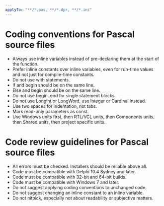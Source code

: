 ```yaml
---
applyTo: "**/*.pas, **/*.dpr, **/*.inc"
---
```

# Coding conventions for Pascal source files
- Always use inline variables instead of pre-declaring them at the start of the function.
- Prefer inline constants over inline variables, even for run-time values and not just for compile-time constants.
- Do not use with statements.
- If and begin should be on the same line.
- Else and begin should be on the same line.
- Do not use begin..end for single statement blocks.
- Do not use Longint or LongWord, use Integer or Cardinal instead.
- Use two spaces for indentation, not tabs.
- Mark read-only parameters as const.
- Use Windows units first, then RTL/VCL units, then Components units, then Shared units, then project specific units.
# Code review guidelines for Pascal source files
- All errors must be checked. Installers should be reliable above all.
- Code must be compatible with Delphi 10.4 Sydney and later.
- Code must be compatible with 32-bit and 64-bit builds.
- Code must be compatible with Windows 7 and later.
- Do not suggest applying coding conventions to unchanged code.
- Do not suggest changing an inline constant to an inline variable.
- Do not nitpick, especially not about readability or subjective matters.
